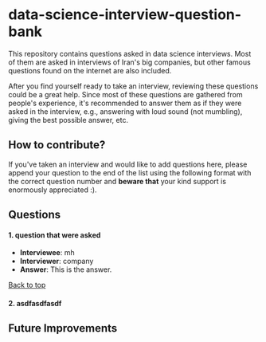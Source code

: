 # data-science-interview-question-bank
This repository contains questions asked in data science interviews. Most of them are asked in interviews of Iran's big companies, but other famous questions found on the internet are also included.

After you find yourself ready to take an interview, reviewing these questions could be a great help. Since most of these questions are gathered from people's experience, it's recommended to answer them as if they were asked in the interview, e.g., answering with loud sound (not mumbling), giving the best possible answer, etc.

## How to contribute?

If you've taken an interview and would like to add questions here, please append your question to the end of the list using the following format with the correct question number and **beware that** your kind support is enormously appreciated :).

## Questions
#### 1. question that were asked
- **Interviewee**: mh
- **Interviewer**: company
- **Answer**: This is the answer.

[Back to top](#questions)

#### 2. asdfasdfasdf


## Future Improvements
